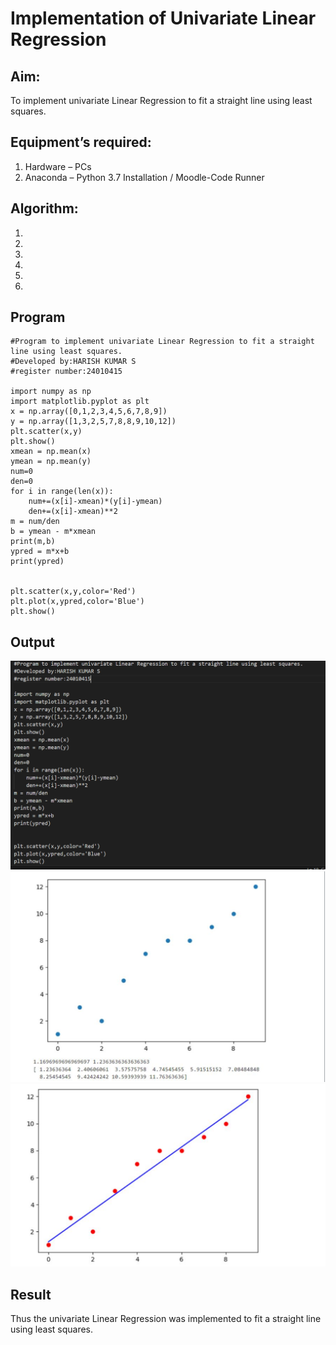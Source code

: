 # Implementation of Univariate Linear Regression
## Aim:
To implement univariate Linear Regression to fit a straight line using least squares.
## Equipment’s required:
1.	Hardware – PCs
2.	Anaconda – Python 3.7 Installation / Moodle-Code Runner
## Algorithm:
1.
2.
3.
4.
5.
6.
## Program
```
#Program to implement univariate Linear Regression to fit a straight line using least squares.
#Developed by:HARISH KUMAR S
#register number:24010415

import numpy as np 
import matplotlib.pyplot as plt
x = np.array([0,1,2,3,4,5,6,7,8,9])
y = np.array([1,3,2,5,7,8,8,9,10,12])
plt.scatter(x,y)
plt.show()
xmean = np.mean(x)
ymean = np.mean(y)
num=0
den=0
for i in range(len(x)):
    num+=(x[i]-xmean)*(y[i]-ymean)
    den+=(x[i]-xmean)**2
m = num/den
b = ymean - m*xmean
print(m,b)
ypred = m*x+b
print(ypred)


plt.scatter(x,y,color='Red')
plt.plot(x,ypred,color='Blue')
plt.show()

```
## Output
![alt text](<Screenshot 2024-12-06 213913.png>)
![alt text](<Screenshot 2024-12-06 213420.png>)
![alt text](<Screenshot 2024-12-06 213453.png>)
## Result
Thus the univariate Linear Regression was implemented to fit a straight line using least squares.
